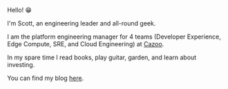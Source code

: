 Hello! 😁

I'm Scott, an engineering leader and all-round geek.

I am the platform engineering manager for 4 teams (Developer Experience, Edge Compute, SRE, and Cloud Engineering) at [Cazoo](https://www.cazoo.co.uk/).

In my spare time I read books, play guitar, garden, and learn about investing.

You can find my blog [here](https://scottedwards.tech/).
